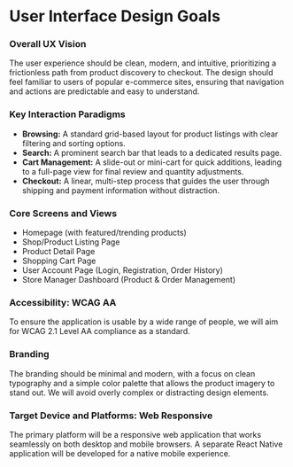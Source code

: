 # User Interface Design Goals

### Overall UX Vision
The user experience should be clean, modern, and intuitive, prioritizing a frictionless path from product discovery to checkout. The design should feel familiar to users of popular e-commerce sites, ensuring that navigation and actions are predictable and easy to understand.

### Key Interaction Paradigms
*   **Browsing:** A standard grid-based layout for product listings with clear filtering and sorting options.
*   **Search:** A prominent search bar that leads to a dedicated results page.
*   **Cart Management:** A slide-out or mini-cart for quick additions, leading to a full-page view for final review and quantity adjustments.
*   **Checkout:** A linear, multi-step process that guides the user through shipping and payment information without distraction.

### Core Screens and Views
*   Homepage (with featured/trending products)
*   Shop/Product Listing Page
*   Product Detail Page
*   Shopping Cart Page
*   User Account Page (Login, Registration, Order History)
*   Store Manager Dashboard (Product & Order Management)

### Accessibility: WCAG AA
To ensure the application is usable by a wide range of people, we will aim for WCAG 2.1 Level AA compliance as a standard.

### Branding
The branding should be minimal and modern, with a focus on clean typography and a simple color palette that allows the product imagery to stand out. We will avoid overly complex or distracting design elements.

### Target Device and Platforms: Web Responsive
The primary platform will be a responsive web application that works seamlessly on both desktop and mobile browsers. A separate React Native application will be developed for a native mobile experience.